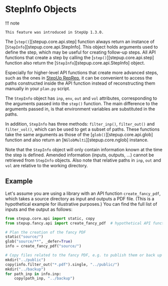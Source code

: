 # StepInfo Objects

!!! note

    This feature was introduced in StepUp 1.3.0.

The [`step()`][stepup.core.api.step] function always return
an instance of [`StepInfo`][stepup.core.api.StepInfo].
This object holds arguments used to define the step,
which may be useful for creating follow-up steps.
All API functions that create a step by calling the [`step()`][stepup.core.api.step] function
also return the [`StepInfo`][stepup.core.api.StepInfo] object.

Especially for higher-level API functions that create more advanced steps,
such as the ones in [StepUp RepRep](https://reproducible-reporting.github.io/stepup-reprep/),
it can be convenient to access the paths constructed inside the API function
instead of reconstructing them manually in your `plan.py` script.

The `StepInfo` object has `inp`, `env`, `out` and `vol` attributes,
corresponding to the arguments passed into the `step()` function.
The main difference to the arguments passed in,
is that environment variables are substituted in the paths.

In addition, `StepInfo` has three methods: `filter_inp()`, `filter_out()` and `filter_vol()`,
which can be used to get a subset of paths.
These functions take the same arguments as those of the [`glob()`][stepup.core.api.glob] function
and also return an [`NGlobMulti`][stepup.core.nglob] instance.

Note that the `StepInfo` object will only contain information known at the time the step is defined.
Amended information (inputs, outputs, ...) cannot be retrieved from `StepInfo` objects.
Also note that relative paths in `inp`, `out` and `vol` are relative to the working directory.

## Example

Let's assume you are using a library with an API function `create_fancy_pdf`,
which takes a source directory as input and outputs a PDF file.
(This is a hypothetical example for illustrative purposes.)
You can find the full list of inputs and the output as follows:

```python
from stepup.core.api import static, copy
from stepup.fancy.api import create_fancy_pdf  # hypothetical API function

# Plan the creation of the fancy PDF
static("source/")
glob("source/**", _defer=True)
info = create_fancy_pdf("source/")

# Copy files related to the fancy PDF, e.g. to publish them or back up files.
mkdir("../public")
copy(info.filter_out("*.pdf").single, "../public/")
mkdir("../backup")
for path_inp in info.inp:
    copy(path_inp, "../backup")
```
